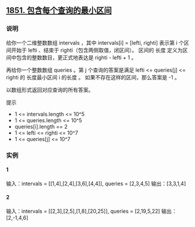 ## [1851. 包含每个查询的最小区间](https://leetcode-cn.com/problems/minimum-interval-to-include-each-query/)

### 说明
给你一个二维整数数组 intervals ，其中 intervals[i] = [lefti, righti] 表示第 i 个区间开始于 lefti 、结束于 righti（包含两侧取值，闭区间）。
区间的 长度 定义为区间中包含的整数数目，更正式地表达是 righti - lefti + 1 。

再给你一个整数数组 queries 。第 j 个查询的答案是满足 lefti <= queries[j] <= righti 的 长度最小区间 i 的长度 。
如果不存在这样的区间，那么答案是 -1 。

以数组形式返回对应查询的所有答案。

提示
* 1 <= intervals.length <= 10^5
* 1 <= queries.length <= 10^5
* queries[i].length == 2
* 1 <= lefti <= righti <= 10^7
* 1 <= queries[j] <= 10^7

### 实例
#### 1
输入：intervals = [[1,4],[2,4],[3,6],[4,4]], queries = [2,3,4,5]
输出：[3,3,1,4]

#### 2
输入：intervals = [[2,3],[2,5],[1,8],[20,25]], queries = [2,19,5,22]
输出：[2,-1,4,6]